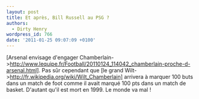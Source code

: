 ```yaml
---
layout: post
title: Et après, Bill Russell au PSG ?
authors:
  - Dirty Henry
wordpress_id: 766
date: '2011-01-25 09:07:09 +0100'
---
```

[Arsenal envisage d'engager Chamberlain->http://www.lequipe.fr/Football/20110124_114042_chamberlain-proche-d-arsenal.html]. Pas sûr cependant que [le grand Wilt->http://fr.wikipedia.org/wiki/Wilt_Chamberlain] arrivera à marquer 100 buts dans un match de foot comme il avait marqué 100 pts dans un match de basket. D'autant qu'il est mort en 1999. Le monde va mal !
